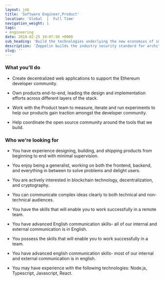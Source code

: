 ```yaml
---
layout: job
title: 'Software Engineer,Product'
location: 'Global  |  Full Time'
navigation_weight: 1
tags:
- engineering
date: 2018-02-25 19:07:50 +0000
sub_heading: 'Build the technologies underlying the new economies of smart contracts.'
description: 'Zeppelin builds the industry security standard for architecting and deploying smart contract systems in public blockchains. We proudly build the most widely used open source infrastructure tools: the OpenZeppelin smart contracts library powers 3000 public projects and has over 6500 Github stars, while the ZeppelinOS development toolset is leading the way in upgradeability and secure code reuse. We also conduct in-depth system security audits to high-impact smart contract systems, such as Augur, the RCN token, or the Solidity compiler. Learn more about us!'
slug: ''
---
```


<div class="requirements container margin-auto">
  <h3 class="left-aligned job-title">What you'll do</h3>
  <ul>
    <li>
      <p class="small left-aligned">Create decentralized web applications to support the Ethereum developer community.</p>
    </li>
    <li>
      <p class="small left-aligned">Own products end-to-end, leading the design and implementation efforts across different layers of the stack.</p>
    </li>
    <li>
      <p class="small left-aligned">Work with the Product team to measure, iterate and run experiments to help our products gain traction amongst the developer community.</p>
    </li>
    <li>
      <p class="small left-aligned">Help coordinate the open source community around the tools that we build.</p>
    </li>
  </ul>
</div>
<div class="requirements container margin-auto">
  <h3 class="left-aligned job-title">Who we're looking for</h3>
  <ul>
    <li>
      <p class="small left-aligned">You have experience designing, building, and shipping products from beginning to end with minimal supervision.</p>
    </li>
    <li>
      <p class="small left-aligned">You enjoy being a generalist, working on both the frontend, backend, and everything in between to solve problems and delight users.</p>
    </li>
    <li>
      <p class="small left-aligned">You are actively interested in blockchain technology, decentralization, and cryptography.</p>
    </li>
    <li>
      <p class="small left-aligned">You can communicate complex ideas clearly to both technical and non-technical audiences.</p>
    </li>
    <li>
      <p class="small left-aligned">You have the skills that will enable you to work successfully in a remote team.</p>
    </li>
    <li>
      <p class="small left-aligned">You have advanced English communication skills- all of our internal and external communication is in English.</p>
    </li>
    <li>
      <p class="small left-aligned">You possess the skills that will enable you to work successfully in a team.</p>
    </li>
    <li>
      <p class="small left-aligned">You have advanced english communication skills- most of our internal and external communication is in english.</p>
    </li>
    <li>
      <p class="small left-aligned">You may have experience with the following technologies: Node.js, Typescript, Javascript, React.</p>
    </li>
  </ul>
</div>
